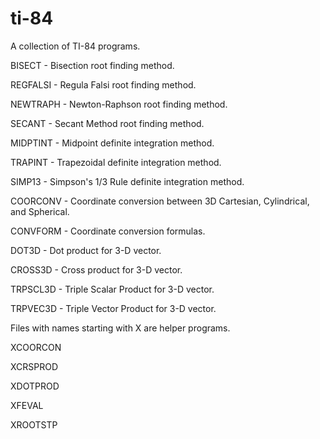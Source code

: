 # ti-84
A collection of TI-84 programs.

BISECT - Bisection root finding method.

REGFALSI - Regula Falsi root finding method.

NEWTRAPH - Newton-Raphson root finding method.

SECANT - Secant Method root finding method.

MIDPTINT - Midpoint definite integration method.

TRAPINT - Trapezoidal definite integration method.

SIMP13 - Simpson's 1/3 Rule definite integration method.

COORCONV - Coordinate conversion between 3D Cartesian, Cylindrical, and Spherical.

CONVFORM - Coordinate conversion formulas.

DOT3D - Dot product for 3-D vector.

CROSS3D - Cross product for 3-D vector.

TRPSCL3D - Triple Scalar Product for 3-D vector.

TRPVEC3D - Triple Vector Product for 3-D vector.

Files with names starting with X are helper programs.

XCOORCON

XCRSPROD

XDOTPROD

XFEVAL

XROOTSTP

